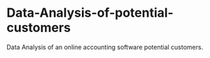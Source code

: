 # Data-Analysis-of-potential-customers
Data Analysis of an online accounting software potential customers.

